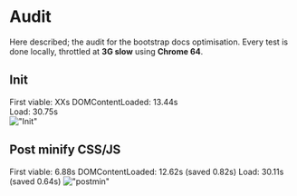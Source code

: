 # Audit
Here described; the audit for the bootstrap docs optimisation. Every test is done locally, throttled at **3G slow** using **Chrome 64**.

## Init
First viable: XXs
DOMContentLoaded: 13.44s   
Load: 30.75s  
!["Init"](/auditscreens/init.png "Init")

## Post minify CSS/JS
First viable: 6.88s
DOMContentLoaded: 12.62s (saved 0.82s)
Load: 30.11s (saved 0.64s)
!["postmin"](/auditscreens/post-min.png "postmin")

